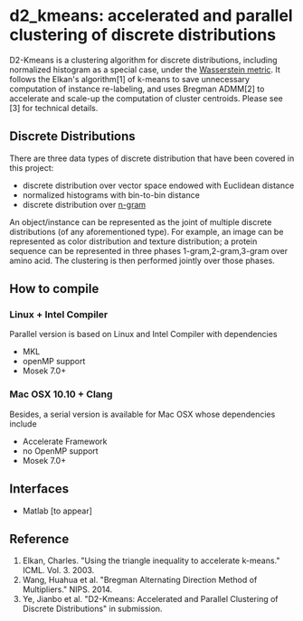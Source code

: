 d2_kmeans: accelerated and parallel clustering of discrete distributions
=============

D2-Kmeans is a clustering algorithm for discrete distributions,
including normalized histogram as a special case,
under the [Wasserstein metric](http://en.wikipedia.org/wiki/Wasserstein_metric).
It follows the Elkan's algorithm[1] of k-means to save unnecessary
computation of instance re-labeling, and uses Bregman ADMM[2] to accelerate
and scale-up the computation of cluster centroids.
Please see [3] for technical details. 

## Discrete Distributions
There are three data types of discrete distribution that have been covered
in this project:
 - discrete distribution over vector space endowed with Euclidean distance
 - normalized histograms with bin-to-bin distance
 - discrete distribution over [n-gram](http://en.wikipedia.org/wiki/N-gram)

An object/instance can be represented as the joint of multiple discrete
distributions (of any aforementioned type). For example, an image can be
represented as color distribution and texture distribution; a protein
sequence can be represented in three phases 1-gram,2-gram,3-gram over
amino acid. The clustering is then performed jointly over those phases.

## How to compile

### Linux + Intel Compiler
Parallel version is based on Linux and Intel Compiler with dependencies

 - MKL
 - openMP support
 - Mosek 7.0+

### Mac OSX 10.10 + Clang
Besides, a serial version is available for Mac OSX whose dependencies include

 - Accelerate Framework
 - no OpenMP support
 - Mosek 7.0+

## Interfaces
 - Matlab [to appear]


## Reference
1. Elkan, Charles. "Using the triangle inequality to accelerate k-means." ICML. Vol. 3. 2003.
2. Wang, Huahua et al. "Bregman Alternating Direction Method of Multipliers." NIPS. 2014.
3. Ye, Jianbo et al. "D2-Kmeans: Accelerated and Parallel Clustering of Discrete Distributions" in submission.
